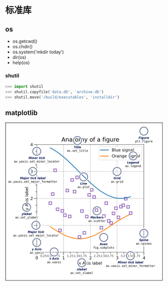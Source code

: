 # 标准库

## os
- os.getcwd()
- os.chdir()
- os.system('mkdir today')
- dir(os)
- help(os)

### shutil
```python
>>> import shutil
>>> shutil.copyfile('data.db', 'archive.db')
>>> shutil.move('/build/executables', 'installdir')
```

## matplotlib
![plot](plot_struct.png)